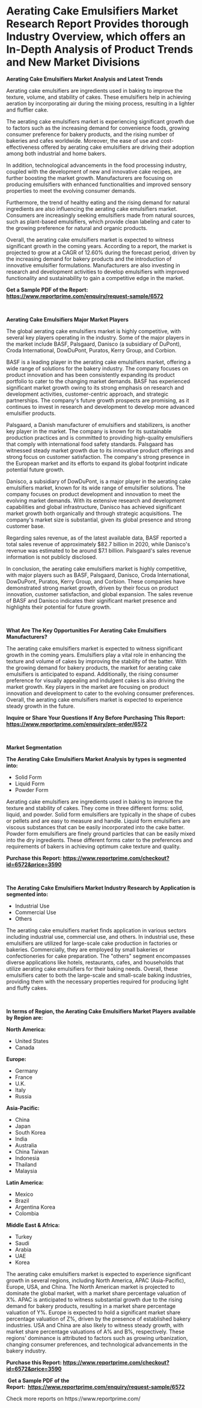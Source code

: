<p><h1>Aerating Cake Emulsifiers Market Research Report Provides thorough Industry Overview, which offers an In-Depth Analysis of Product Trends and New Market Divisions</h1></p><p><strong>Aerating Cake Emulsifiers Market Analysis and Latest Trends</strong></p>
<p><p>Aerating cake emulsifiers are ingredients used in baking to improve the texture, volume, and stability of cakes. These emulsifiers help in achieving aeration by incorporating air during the mixing process, resulting in a lighter and fluffier cake.</p><p>The aerating cake emulsifiers market is experiencing significant growth due to factors such as the increasing demand for convenience foods, growing consumer preference for bakery products, and the rising number of bakeries and cafes worldwide. Moreover, the ease of use and cost-effectiveness offered by aerating cake emulsifiers are driving their adoption among both industrial and home bakers.</p><p>In addition, technological advancements in the food processing industry, coupled with the development of new and innovative cake recipes, are further boosting the market growth. Manufacturers are focusing on producing emulsifiers with enhanced functionalities and improved sensory properties to meet the evolving consumer demands.</p><p>Furthermore, the trend of healthy eating and the rising demand for natural ingredients are also influencing the aerating cake emulsifiers market. Consumers are increasingly seeking emulsifiers made from natural sources, such as plant-based emulsifiers, which provide clean labeling and cater to the growing preference for natural and organic products.</p><p>Overall, the aerating cake emulsifiers market is expected to witness significant growth in the coming years. According to a report, the market is projected to grow at a CAGR of 12.60% during the forecast period, driven by the increasing demand for bakery products and the introduction of innovative emulsifier formulations. Manufacturers are also investing in research and development activities to develop emulsifiers with improved functionality and sustainability to gain a competitive edge in the market.</p></p>
<p><strong>Get a Sample PDF of the Report:&nbsp; <a href="https://www.reportprime.com/enquiry/request-sample/6572">https://www.reportprime.com/enquiry/request-sample/6572</a></strong></p>
<p>&nbsp;</p>
<p><strong>Aerating Cake Emulsifiers Major Market Players</strong></p>
<p><p>The global aerating cake emulsifiers market is highly competitive, with several key players operating in the industry. Some of the major players in the market include BASF, Palsgaard, Danisco (a subsidiary of DuPont), Croda International, DowDuPont, Puratos, Kerry Group, and Corbion.</p><p>BASF is a leading player in the aerating cake emulsifiers market, offering a wide range of solutions for the bakery industry. The company focuses on product innovation and has been consistently expanding its product portfolio to cater to the changing market demands. BASF has experienced significant market growth owing to its strong emphasis on research and development activities, customer-centric approach, and strategic partnerships. The company's future growth prospects are promising, as it continues to invest in research and development to develop more advanced emulsifier products.</p><p>Palsgaard, a Danish manufacturer of emulsifiers and stabilizers, is another key player in the market. The company is known for its sustainable production practices and is committed to providing high-quality emulsifiers that comply with international food safety standards. Palsgaard has witnessed steady market growth due to its innovative product offerings and strong focus on customer satisfaction. The company's strong presence in the European market and its efforts to expand its global footprint indicate potential future growth.</p><p>Danisco, a subsidiary of DowDuPont, is a major player in the aerating cake emulsifiers market, known for its wide range of emulsifier solutions. The company focuses on product development and innovation to meet the evolving market demands. With its extensive research and development capabilities and global infrastructure, Danisco has achieved significant market growth both organically and through strategic acquisitions. The company's market size is substantial, given its global presence and strong customer base.</p><p>Regarding sales revenue, as of the latest available data, BASF reported a total sales revenue of approximately $82.7 billion in 2020, while Danisco's revenue was estimated to be around $7.1 billion. Palsgaard's sales revenue information is not publicly disclosed.</p><p>In conclusion, the aerating cake emulsifiers market is highly competitive, with major players such as BASF, Palsgaard, Danisco, Croda International, DowDuPont, Puratos, Kerry Group, and Corbion. These companies have demonstrated strong market growth, driven by their focus on product innovation, customer satisfaction, and global expansion. The sales revenue of BASF and Danisco indicates their significant market presence and highlights their potential for future growth.</p></p>
<p>&nbsp;</p>
<p><strong>What Are The Key Opportunities For Aerating Cake Emulsifiers Manufacturers?</strong></p>
<p><p>The aerating cake emulsifiers market is expected to witness significant growth in the coming years. Emulsifiers play a vital role in enhancing the texture and volume of cakes by improving the stability of the batter. With the growing demand for bakery products, the market for aerating cake emulsifiers is anticipated to expand. Additionally, the rising consumer preference for visually appealing and indulgent cakes is also driving the market growth. Key players in the market are focusing on product innovation and development to cater to the evolving consumer preferences. Overall, the aerating cake emulsifiers market is expected to experience steady growth in the future.</p></p>
<p><strong>Inquire or Share Your Questions If Any Before Purchasing This Report: <a href="https://www.reportprime.com/enquiry/pre-order/6572">https://www.reportprime.com/enquiry/pre-order/6572</a></strong></p>
<p>&nbsp;</p>
<p><strong>Market Segmentation</strong></p>
<p><strong>The Aerating Cake Emulsifiers Market Analysis by types is segmented into:</strong></p>
<p><ul><li>Solid Form</li><li>Liquid Form</li><li>Powder Form</li></ul></p>
<p><p>Aerating cake emulsifiers are ingredients used in baking to improve the texture and stability of cakes. They come in three different forms: solid, liquid, and powder. Solid form emulsifiers are typically in the shape of cubes or pellets and are easy to measure and handle. Liquid form emulsifiers are viscous substances that can be easily incorporated into the cake batter. Powder form emulsifiers are finely ground particles that can be easily mixed into the dry ingredients. These different forms cater to the preferences and requirements of bakers in achieving optimum cake texture and quality.</p></p>
<p><strong>Purchase this Report:&nbsp;<a href="https://www.reportprime.com/checkout?id=6572&price=3590">https://www.reportprime.com/checkout?id=6572&price=3590</a></strong></p>
<p>&nbsp;</p>
<p><strong>The Aerating Cake Emulsifiers Market Industry Research by Application is segmented into:</strong></p>
<p><ul><li>Industrial Use</li><li>Commercial Use</li><li>Others</li></ul></p>
<p><p>The aerating cake emulsifiers market finds application in various sectors including industrial use, commercial use, and others. In industrial use, these emulsifiers are utilized for large-scale cake production in factories or bakeries. Commercially, they are employed by small bakeries or confectioneries for cake preparation. The "others" segment encompasses diverse applications like hotels, restaurants, cafes, and households that utilize aerating cake emulsifiers for their baking needs. Overall, these emulsifiers cater to both the large-scale and small-scale baking industries, providing them with the necessary properties required for producing light and fluffy cakes.</p></p>
<p>&nbsp;</p>
<p><strong>In terms of Region, the Aerating Cake Emulsifiers Market Players available by Region are:</strong></p>
<p>
    <p> <strong> North America: </strong>
        <ul>
            <li>United States</li>
            <li>Canada</li>
        </ul>
        </p> 
    <p> <strong> Europe: </strong>
        <ul>
            <li>Germany</li>
            <li>France</li>
            <li>U.K.</li>
            <li>Italy</li>
            <li>Russia</li>
        </ul>
        </p> 
    <p> <strong> Asia-Pacific: </strong>
        <ul>
            <li>China</li>
            <li>Japan</li>
            <li>South Korea</li>
            <li>India</li>
            <li>Australia</li>
            <li>China Taiwan</li>
            <li>Indonesia</li>
            <li>Thailand</li>
            <li>Malaysia</li>
        </ul>
        </p> 
    <p> <strong> Latin America: </strong>
        <ul>
            <li>Mexico</li>
            <li>Brazil</li>
            <li>Argentina Korea</li>
            <li>Colombia</li>
        </ul>
        </p> 
    <p> <strong> Middle East & Africa: </strong>
        <ul>
            <li>Turkey</li>
            <li>Saudi</li>
            <li>Arabia</li>
            <li>UAE</li>
            <li>Korea</li>
        </ul>
    </p>
    </p>
<p><p>The aerating cake emulsifiers market is expected to experience significant growth in several regions, including North America, APAC (Asia-Pacific), Europe, USA, and China. The North American market is projected to dominate the global market, with a market share percentage valuation of X%. APAC is anticipated to witness substantial growth due to the rising demand for bakery products, resulting in a market share percentage valuation of Y%. Europe is expected to hold a significant market share percentage valuation of Z%, driven by the presence of established bakery industries. USA and China are also likely to witness steady growth, with market share percentage valuations of A% and B%, respectively. These regions' dominance is attributed to factors such as growing urbanization, changing consumer preferences, and technological advancements in the bakery industry.</p></p>
<p><strong>Purchase this Report: <a href="https://www.reportprime.com/checkout?id=6572&price=3590">https://www.reportprime.com/checkout?id=6572&price=3590</a></strong></p>
<p>&nbsp;<strong>Get a Sample PDF of the Report:&nbsp;&nbsp;<a href="https://www.reportprime.com/enquiry/request-sample/6572">https://www.reportprime.com/enquiry/request-sample/6572</a></strong></p>
<p><strong></strong></p>
<p>Check more reports on https://www.reportprime.com/</p>